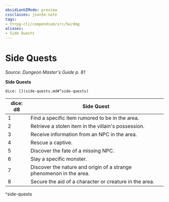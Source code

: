 ```yaml
---
obsidianUIMode: preview
cssclasses: json5e-note
tags:
- ttrpg-cli/compendium/src/5e/dmg
aliases:
- Side Quests
---
```

# Side Quests
*Source: Dungeon Master's Guide p. 81* 

**Side Quests**

`dice: [](side-quests.md#^side-quests)`

| dice: d8 | Side Quest |
|----------|------------|
| 1 | Find a specific item rumored to be in the area. |
| 2 | Retrieve a stolen item in the villain's possession. |
| 3 | Receive information from an NPC in the area. |
| 4 | Rescue a captive. |
| 5 | Discover the fate of a missing NPC. |
| 6 | Slay a specific monster. |
| 7 | Discover the nature and origin of a strange phenomenon in the area. |
| 8 | Secure the aid of a character or creature in the area. |
^side-quests